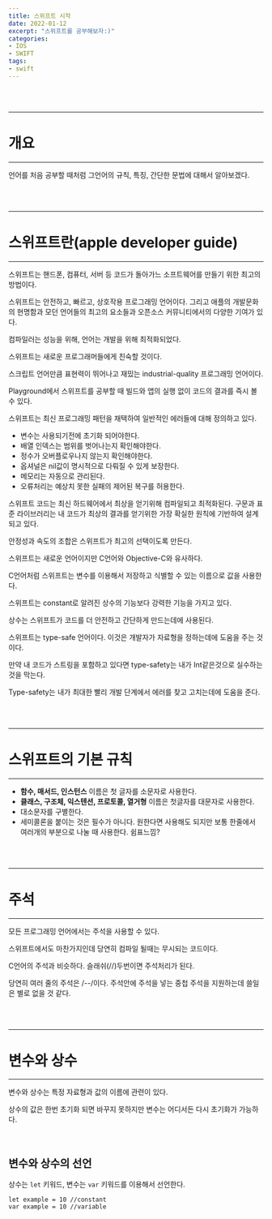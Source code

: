 ```yaml
---
title: 스위프트 시작
date: 2022-01-12
excerpt: "스위프트를 공부해보자:)"
categories:
- IOS
- SWIFT
tags:
- swift
---
```



<br />
<br />

---

# 개요

---

언어를 처음 공부할 때처럼 그언어의 규칙, 특징, 간단한 문법에 대해서 알아보겠다.

<br />
<br />

---

# 스위프트란(apple developer guide)

---

스위프트는 핸드폰, 컴퓨터, 서버 등 코드가 돌아가느 소프트웨어를 만들기 위한 최고의 방법이다.

스위프트는 안전하고, 빠르고, 상호작용 프로그래밍 언어이다. 그리고 애플의 개발문화의 현명함과 모던 언어들의 최고의 요소들과 오픈소스 커뮤니티에서의 다양한 기여가 있다.

컴파일러는 성능을 위해, 언어는 개발을 위해 최적화되었다.

스위프트는 새로운 프로그래머들에게 친숙할 것이다.

스크립트 언어만큼 표현력이 뛰어나고 재밌는 industrial-quality 프로그래밍 언어이다.

Playground에서 스위프트를 공부할 때 빌드와 앱의 실행 없이 코드의 결과를 즉시 볼수 있다.

스위프트는 최신 프로그래밍 패턴을 채택하여 일반적인 에러들에 대해 정의하고 있다.

* 변수는 사용되기전에 초기화 되어야한다.
* 배열 인덱스는 범위를 벗어나는지 확인해야한다.
* 정수가 오버플로우나지 않는지 확인해야한다.
* 옵셔널은 nil값이 명시적으로 다뤄질 수 있게 보장한다.
* 메모리는 자동으로 관리된다.
* 오류처리는 예상치 못한 실패의 제어된 복구를 허용한다.

스위프트 코드는 최신 하드웨어에서 최상을 얻기위해 컴파일되고 최적화된다. 구문과 표준 라이브러리는 내 코드가 최상의 결과를 얻기위한 가장 확실한 원칙에 기반하여 설계되고 있다.

안정성과 속도의 조합은 스위프트가 최고의 선택이도록 만든다.

스위프트는 새로운 언어이지만 C언어와 Objective-C와 유사하다.

C언어처럼 스위프트는 변수를 이용해서 저장하고 식별할 수 있는 이름으로 값을 사용한다.

스위프트는 constant로 알려진 상수의 기능보다 강력한 기능을 가지고 있다.

상수는 스위프트가 코드를 더 안전하고 간단하게 만드는데에 사용된다.

스위프트는 type-safe 언어이다. 이것은 개발자가 자료형을 정하는데에 도움을 주는 것이다.

만약 내 코드가 스트링을 포함하고 있다면 type-safety는 내가 Int같은것으로 실수하는 것을 막는다.

Type-safety는 내가 최대한 빨리 개발 단계에서 에러를 찾고 고치는데에 도움을 준다.

<br />
<br />

---

# 스위프트의 기본 규칙

---

* **함수, 매서드, 인스턴스** 이름은 첫 글자를 소문자로 사용한다.
* **클래스, 구조체, 익스텐션, 프로토콜, 열거형** 이름은 첫글자를 대문자로 사용한다.
* 대소문자를 구별한다.
* 세미콜론을 붙이는 것은 필수가 아니다. 원한다면 사용해도 되지만 보통 한줄에서 여러개의 부분으로 나눌 때 사용한다. 쉼표느낌?

<br />
<br />

---

# 주석

---

모든 프로그래밍 언어에서는 주석을 사용할 수 있다.

스위프트에서도 마찬가지인데 당연히 컴파일 될때는 무시되는 코드이다.

C언어의 주석과 비슷하다. 슬래쉬(//)두번이면 주석처리가 된다. 

당연히 여러 줄의 주석은 /*--*/이다. 주석안에 주석을 넣는 중첩 주석을 지원하는데 쓸일은 별로 없을 것 같다.

<br />
<br />

---

# 변수와 상수

---

변수와 상수는 특정 자료형과 값의 이름에 관련이 있다.

상수의 값은 한번 초기화 되면 바꾸지 못하지만 변수는 어디서든 다시 초기화가 가능하다.

<br />

## 변수와 상수의 선언

상수는 `let` 키워드, 변수는 `var` 키워드를 이용해서 선언한다.

```
let example = 10 //constant
var example = 10 //variable
```
